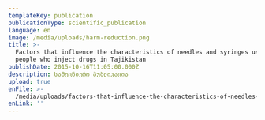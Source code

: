 ```yaml
---
templateKey: publication
publicationType: scientific_publication
language: en
image: /media/uploads/harm-reduction.png
title: >-
  Factors that influence the characteristics of needles and syringes used by
  people who inject drugs in Tajikistan
publishDate: 2015-10-16T11:05:00.000Z
description: სამეცნიერო პუბლიკაცია
upload: true
enFile: >-
  /media/uploads/factors-that-influence-the-characteristics-of-needles-and-syringes-used-by-people-who-inject-drugs-in-tajikistan.pdf
enLink: ''
---
```


